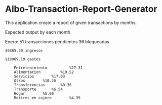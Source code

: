 # Albo-Transaction-Report-Generator
This application create a report of given transactions by months.

Espected output by each month.

Enero:
	51 transacciones pendientes
	36 bloqueadas

	$9865.30 ingresos

	$10069.19 gastos

		Entretenimiento 		 %27.31
		Alimentacion 		 %19.52
		Servicios 		 %17.03
		Otros 		 %10.26
		Transferencias 		 %9.36
		Transporte 		 %6.54
		Hogar 		 %5.60
		Retiros en cajero 		 %4.39

